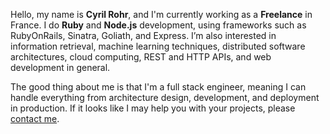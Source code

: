 Hello, my name is **Cyril Rohr**, and I'm currently working as a **Freelance**
in France. I do **Ruby** and **Node.js** development, using frameworks such as
RubyOnRails, Sinatra, Goliath, and Express. I’m also interested in information
retrieval, machine learning techniques, distributed software architectures,
cloud computing, REST and HTTP APIs, and web development in general.

The good thing about me is that I'm a full stack engineer, meaning I can
handle everything from architecture design, development, and deployment in
production. If it looks like I may help you with your projects, please <a
href="/#contact">contact me</a>.